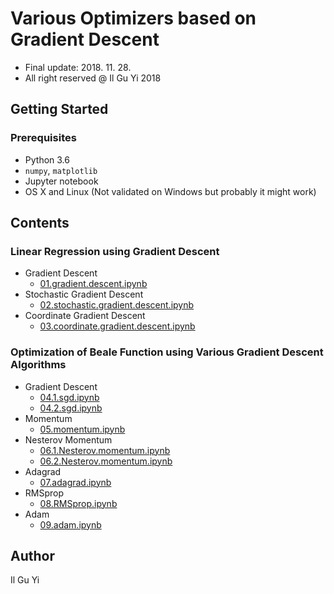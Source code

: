 # Various Optimizers based on Gradient Descent
* Final update: 2018. 11. 28.
* All right reserved @ Il Gu Yi 2018

## Getting Started

### Prerequisites
* Python 3.6
* `numpy`, `matplotlib`
* Jupyter notebook
* OS X and Linux (Not validated on Windows but probably it might work)


## Contents

### Linear Regression using Gradient Descent
* Gradient Descent
  - [01.gradient.descent.ipynb](https://nbviewer.jupyter.org/github/ilguyi/optimizer.numpy/tree/master/01.gradient.descent.ipynb)
* Stochastic Gradient Descent
  - [02.stochastic.gradient.descent.ipynb](https://nbviewer.jupyter.org/github/ilguyi/optimizer.numpy/tree/master/02.stochastic.gradient.descent.ipynb)
* Coordinate Gradient Descent
  - [03.coordinate.gradient.descent.ipynb](https://nbviewer.jupyter.org/github/ilguyi/optimizer.numpy/tree/master/03.coordinate.gradient.descent.ipynb)

### Optimization of Beale Function using Various Gradient Descent Algorithms
* Gradient Descent
  - [04.1.sgd.ipynb](https://nbviewer.jupyter.org/github/ilguyi/optimizer.numpy/tree/master/04.1.sgd.ipynb)
  - [04.2.sgd.ipynb](https://nbviewer.jupyter.org/github/ilguyi/optimizer.numpy/tree/master/04.2.sgd.ipynb)
* Momentum
  - [05.momentum.ipynb](https://nbviewer.jupyter.org/github/ilguyi/optimizer.numpy/tree/master/05.momentum.ipynb)
* Nesterov Momentum
  - [06.1.Nesterov.momentum.ipynb](https://nbviewer.jupyter.org/github/ilguyi/optimizer.numpy/tree/master/06.1.Nesterov.momentum.ipynb)
  - [06.2.Nesterov.momentum.ipynb](https://nbviewer.jupyter.org/github/ilguyi/optimizer.numpy/tree/master/06.2.Nesterov.momentum.ipynb)
* Adagrad
  - [07.adagrad.ipynb](https://nbviewer.jupyter.org/github/ilguyi/optimizer.numpy/tree/master/07.adagrad.ipynb)
* RMSprop
  - [08.RMSprop.ipynb](https://nbviewer.jupyter.org/github/ilguyi/optimizer.numpy/tree/master/08.RMSprop.ipynb)
* Adam
  - [09.adam.ipynb](https://nbviewer.jupyter.org/github/ilguyi/optimizer.numpy/tree/master/09.adam.ipynb)



## Author
Il Gu Yi
